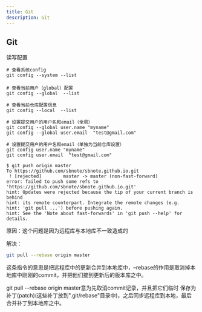 ```yaml
---
title: Git
description: Git
---
```


## Git

读写配置

```shell
# 查看系统config
git config --system --list
　　
# 查看当前用户（global）配置
git config --global  --list

# 查看当前仓库配置信息
git config --local  --list

# 设置提交用户的用户名和email（全局）
git config --global user.name "myname"
git config --global user.email  "test@gmail.com"

# 设置提交用户的用户名和email（单独为当前仓库设置）
git config user.name "myname"
git config user.email  "test@gmail.com"
```



```shell
$ git push origin master
To https://github.com/sbnote/sbnote.github.io.git
 ! [rejected]        master -> master (non-fast-forward)
error: failed to push some refs to 'https://github.com/sbnote/sbnote.github.io.git'
hint: Updates were rejected because the tip of your current branch is behind
hint: its remote counterpart. Integrate the remote changes (e.g.
hint: 'git pull ...') before pushing again.
hint: See the 'Note about fast-forwards' in 'git push --help' for details.
```

原因：这个问题是因为远程库与本地库不一致造成的

解决：

```sh
git pull --rebase origin master
```

这条指令的意思是把远程库中的更新合并到本地库中，–rebase的作用是取消掉本地库中刚刚的commit，并把他们接到更新后的版本库之中。

git pull --rebase origin master意为先取消commit记录，并且把它们临时 保存为补丁(patch)(这些补丁放到".git/rebase"目录中)，之后同步远程库到本地，最后合并补丁到本地库之中。